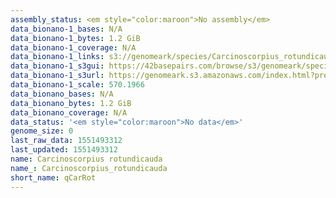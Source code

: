 ```yaml
---
assembly_status: <em style="color:maroon">No assembly</em>
data_bionano-1_bases: N/A
data_bionano-1_bytes: 1.2 GiB
data_bionano-1_coverage: N/A
data_bionano-1_links: s3://genomeark/species/Carcinoscorpius_rotundicauda/qCarRot1/genomic_data/bionano/<br>
data_bionano-1_s3gui: https://42basepairs.com/browse/s3/genomeark/species/Carcinoscorpius_rotundicauda/qCarRot1/genomic_data/bionano/
data_bionano-1_s3url: https://genomeark.s3.amazonaws.com/index.html?prefix=species/Carcinoscorpius_rotundicauda/qCarRot1/genomic_data/bionano/
data_bionano-1_scale: 570.1966
data_bionano_bases: N/A
data_bionano_bytes: 1.2 GiB
data_bionano_coverage: N/A
data_status: '<em style="color:maroon">No data</em>'
genome_size: 0
last_raw_data: 1551493312
last_updated: 1551493312
name: Carcinoscorpius rotundicauda
name_: Carcinoscorpius_rotundicauda
short_name: qCarRot
---
```

